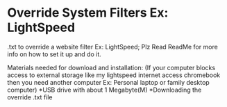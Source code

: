 # Override System Filters Ex: LightSpeed
.txt to override a website filter Ex: LightSpeed; Plz Read ReadMe for more info on how to set it up and do it.

Materials needed for download and installation:
(If your computer blocks access to external storage like my lightspeed internet access chromebook then you need another computer Ex: Personal laptop or family desktop computer)
*USB drive with about 1 Megabyte(M) *Downloading the override .txt file 
